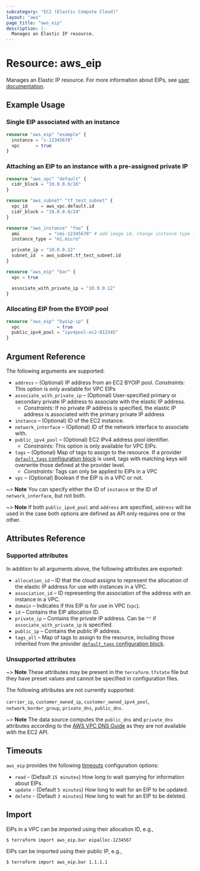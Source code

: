 ```yaml
---
subcategory: "EC2 (Elastic Compute Cloud)"
layout: "aws"
page_title: "aws_eip"
description: |-
  Manages an Elastic IP resource.
---
```


[default-tags]: https://www.terraform.io/docs/providers/aws/index.html#default_tags-configuration-block
[elastic-ips]: https://docs.cloud.croc.ru/en/services/networks/addresses/operations.html
[timeouts]: https://www.terraform.io/docs/configuration/blocks/resources/syntax.html#operation-timeouts
[vpc-dns-guide]: https://docs.aws.amazon.com/vpc/latest/userguide/vpc-dns.html#vpc-dns-hostnames

# Resource: aws_eip

Manages an Elastic IP resource.
For more information about EIPs, see [user documentation][elastic-ips].

## Example Usage

### Single EIP associated with an instance

```terraform
resource "aws_eip" "example" {
  instance = "i-12345678"
  vpc      = true
}
```

### Attaching an EIP to an instance with a pre-assigned private IP

```terraform
resource "aws_vpc" "default" {
  cidr_block = "10.0.0.0/16"
}

resource "aws_subnet" "tf_test_subnet" {
  vpc_id     = aws_vpc.default.id
  cidr_block = "10.0.0.0/24"
}

resource "aws_instance" "foo" {
  ami           = "cmi-12345678" # add image id, change instance type if needed
  instance_type = "m1.micro"

  private_ip = "10.0.0.12"
  subnet_id  = aws_subnet.tf_test_subnet.id
}

resource "aws_eip" "bar" {
  vpc = true

  associate_with_private_ip = "10.0.0.12"
}
```

### Allocating EIP from the BYOIP pool

```terraform
resource "aws_eip" "byoip-ip" {
  vpc              = true
  public_ipv4_pool = "ipv4pool-ec2-012345"
}
```

## Argument Reference

The following arguments are supported:

* `address` – (Optional) IP address from an EC2 BYOIP pool.
    _Constraints:_ This option is only available for VPC EIPs
* `associate_with_private_ip` – (Optional) User-specified primary or secondary private IP address to associate with the elastic IP address.
    * _Constraints:_ If no private IP address is specified, the elastic IP address is associated with the primary private IP address
* `instance` – (Optional) ID of the EC2 instance.
* `network_interface` – (Optional) ID of the network interface to associate with.
* `public_ipv4_pool` – (Optional) EC2 IPv4 address pool identifier.
    * _Constraints:_  This option is only available for VPC EIPs.
* `tags` – (Optional) Map of tags to assign to the resource. If a provider [`default_tags` configuration block][default-tags] is used, tags with matching keys will overwrite those defined at the provider level.
    * _Constraints:_ Tags can only be applied to EIPs in a VPC
* `vpc` – (Optional) Boolean if the EIP is in a VPC or not.

~> **Note** You can specify either the ID of `instance` or the ID of `network_interface`, but not both.

~> **Note** If both `public_ipv4_pool` and `address` are specified, `address` will be used in the case both options are defined as API only requires one or the other.

## Attributes Reference

### Supported attributes

In addition to all arguments above, the following attributes are exported:

* `allocation_id` – ID that the cloud assigns to represent the allocation of the elastic IP address for use with instances in a VPC.
* `association_id` – ID representing the association of the address with an instance in a VPC.
* `domain` – Indicates if this EIP is for use in VPC (`vpc`).
* `id` – Contains the EIP allocation ID.
* `private_ip` – Contains the private IP address. Can be `""` if `associate_with_private_ip` is specified.
* `public_ip` – Contains the public IP address.
* `tags_all` – Map of tags to assign to the resource, including those inherited from the provider [`default_tags` configuration block][default-tags].

### Unsupported attributes

~> **Note** These attributes may be present in the `terraform.tfstate` file but they have preset values and cannot be specified in configuration files.

The following attributes are not currently supported:

`carrier_ip`, `customer_owned_ip`, `customer_owned_ipv4_pool`, `network_border_group`, `private_dns`, `public_dns`.

~> **Note** The data source computes the `public_dns` and `private_dns` attributes according to the [AWS VPC DNS Guide][vpc-dns-guide] as they are not available with the EC2 API.

## Timeouts

`aws_eip` provides the following [timeouts] configuration options:

- `read` - (Default `15 minutes`) How long to wait querying for information about EIPs.
- `update` - (Default `5 minutes`) How long to wait for an EIP to be updated.
- `delete` - (Default `3 minutes`) How long to wait for an EIP to be deleted.

## Import

EIPs in a VPC can be imported using their allocation ID, e.g.,

```
$ terraform import aws_eip.bar eipalloc-1234567
```

EIPs can be imported using their public IP, e.g.,

```
$ terraform import aws_eip.bar 1.1.1.1
```
